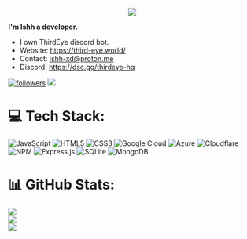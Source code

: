 
<p align="center"> <img src="https://readme-typing-svg.herokuapp.com/?lines=Hello+there,+I'm+Ishh!&center=true&width=380&height=45"> </p>

**I'm Ishh a developer.**<br>
- I own ThirdEye discord bot.<br>
- Website: https://third-eye.world/
- Contact: ishh-xd@proton.me<br>
- Discord: https://dsc.gg/thirdeye-hq<br>

<a href="https://github.com/AdityaOP2008"> <img alt="followers" title="Follow Me" src="https://img.shields.io/github/followers/AdityaOP2008?color=000001&labelColor=1155ba&style=for-the-badge&logo=github&label=Follow%20me" /></a>
[![](https://visitcount.itsvg.in/api?id=AdityaOP2008&label=Profile%20Views&icon=2&pretty=true)](https://visitcount.itsvg.in)


# 💻 Tech Stack:
![JavaScript](https://img.shields.io/badge/javascript-%23323330.svg?style=flat&logo=javascript&logoColor=%23F7DF1E) ![HTML5](https://img.shields.io/badge/html5-%23E34F26.svg?style=flat&logo=html5&logoColor=white) ![CSS3](https://img.shields.io/badge/css3-%231572B6.svg?style=flat&logo=css3&logoColor=white) ![Google Cloud](https://img.shields.io/badge/Google%20Cloud-%234285F4.svg?style=flat&logo=google-cloud&logoColor=white) ![Azure](https://img.shields.io/badge/azure-%230072C6.svg?style=flat&logo=azure-devops&logoColor=white) ![Cloudflare](https://img.shields.io/badge/Cloudflare-F38020?style=flat&logo=Cloudflare&logoColor=white) ![NPM](https://img.shields.io/badge/NPM-%23000000.svg?style=flat&logo=npm&logoColor=white) ![Express.js](https://img.shields.io/badge/express.js-%23404d59.svg?style=flat&logo=express&logoColor=%2361DAFB) ![SQLite](https://img.shields.io/badge/sqlite-%2307405e.svg?style=flat&logo=sqlite&logoColor=white) ![MongoDB](https://img.shields.io/badge/MongoDB-%234ea94b.svg?style=flat&logo=mongodb&logoColor=white)
# 📊 GitHub Stats:
![](https://github-readme-stats.vercel.app/api?username=AdityaOP2008&theme=dark&hide_border=false&include_all_commits=false&count_private=false)<br/>
![](https://github-readme-streak-stats.herokuapp.com/?user=AdityaOP2008&theme=dark&hide_border=false)<br/>
![](https://github-readme-stats.vercel.app/api/top-langs/?username=AdityaOP2008&theme=dark&hide_border=false&include_all_commits=false&count_private=false&layout=compact)

